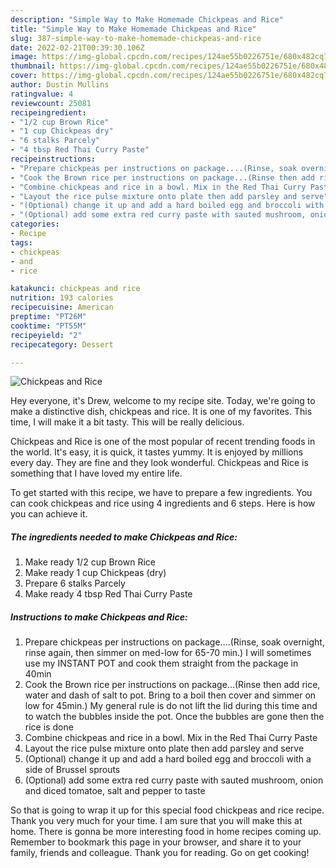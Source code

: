 ```yaml
---
description: "Simple Way to Make Homemade Chickpeas and Rice"
title: "Simple Way to Make Homemade Chickpeas and Rice"
slug: 387-simple-way-to-make-homemade-chickpeas-and-rice
date: 2022-02-21T00:39:30.106Z
image: https://img-global.cpcdn.com/recipes/124ae55b0226751e/680x482cq70/chickpeas-and-rice-recipe-main-photo.jpg
thumbnail: https://img-global.cpcdn.com/recipes/124ae55b0226751e/680x482cq70/chickpeas-and-rice-recipe-main-photo.jpg
cover: https://img-global.cpcdn.com/recipes/124ae55b0226751e/680x482cq70/chickpeas-and-rice-recipe-main-photo.jpg
author: Dustin Mullins
ratingvalue: 4
reviewcount: 25081
recipeingredient:
- "1/2 cup Brown Rice"
- "1 cup Chickpeas dry"
- "6 stalks Parcely"
- "4 tbsp Red Thai Curry Paste"
recipeinstructions:
- "Prepare chickpeas per instructions on package....(Rinse, soak overnight, rinse again, then simmer on med-low for 65-70 min.) I will sometimes use my INSTANT POT and cook them straight from the package in 40min"
- "Cook the Brown rice per instructions on package...(Rinse then add rice, water and dash of salt to pot. Bring to a boil then cover and simmer on low for 45min.) My general rule is do not lift the lid during this time and to watch the bubbles inside the pot. Once the bubbles are gone then the rice is done"
- "Combine chickpeas and rice in a bowl. Mix in the Red Thai Curry Paste"
- "Layout the rice pulse mixture onto plate then add parsley and serve"
- "(Optional) change it up and add a hard boiled egg and broccoli with a side of Brussel sprouts"
- "(Optional) add some extra red curry paste with sauted mushroom, onion and diced tomatoe, salt and pepper to taste"
categories:
- Recipe
tags:
- chickpeas
- and
- rice

katakunci: chickpeas and rice 
nutrition: 193 calories
recipecuisine: American
preptime: "PT26M"
cooktime: "PT55M"
recipeyield: "2"
recipecategory: Dessert

---
```



![Chickpeas and Rice](https://img-global.cpcdn.com/recipes/124ae55b0226751e/680x482cq70/chickpeas-and-rice-recipe-main-photo.jpg)

Hey everyone, it's Drew, welcome to my recipe site. Today, we're going to make a distinctive dish, chickpeas and rice. It is one of my favorites. This time, I will make it a bit tasty. This will be really delicious.



Chickpeas and Rice is one of the most popular of recent trending foods in the world. It's easy, it is quick, it tastes yummy. It is enjoyed by millions every day. They are fine and they look wonderful. Chickpeas and Rice is something that I have loved my entire life.


To get started with this recipe, we have to prepare a few ingredients. You can cook chickpeas and rice using 4 ingredients and 6 steps. Here is how you can achieve it.

<!--inarticleads1-->

##### The ingredients needed to make Chickpeas and Rice:

1. Make ready 1/2 cup Brown Rice
1. Make ready 1 cup Chickpeas (dry)
1. Prepare 6 stalks Parcely
1. Make ready 4 tbsp Red Thai Curry Paste




<!--inarticleads2-->

##### Instructions to make Chickpeas and Rice:

1. Prepare chickpeas per instructions on package....(Rinse, soak overnight, rinse again, then simmer on med-low for 65-70 min.) I will sometimes use my INSTANT POT and cook them straight from the package in 40min
1. Cook the Brown rice per instructions on package...(Rinse then add rice, water and dash of salt to pot. Bring to a boil then cover and simmer on low for 45min.) My general rule is do not lift the lid during this time and to watch the bubbles inside the pot. Once the bubbles are gone then the rice is done
1. Combine chickpeas and rice in a bowl. Mix in the Red Thai Curry Paste
1. Layout the rice pulse mixture onto plate then add parsley and serve
1. (Optional) change it up and add a hard boiled egg and broccoli with a side of Brussel sprouts
1. (Optional) add some extra red curry paste with sauted mushroom, onion and diced tomatoe, salt and pepper to taste




So that is going to wrap it up for this special food chickpeas and rice recipe. Thank you very much for your time. I am sure that you will make this at home. There is gonna be more interesting food in home recipes coming up. Remember to bookmark this page in your browser, and share it to your family, friends and colleague. Thank you for reading. Go on get cooking!

